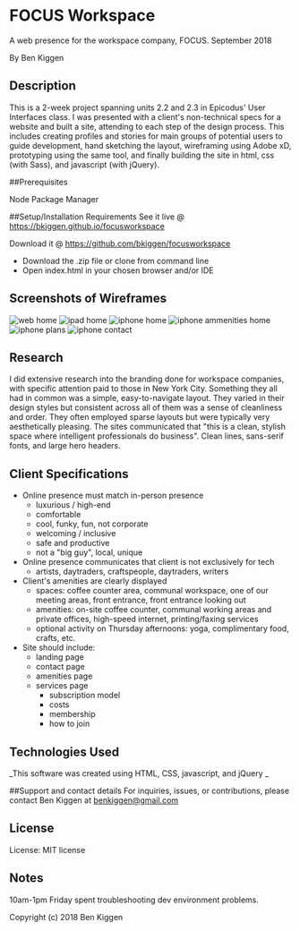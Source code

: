 # FOCUS Workspace

A web presence for the workspace company, FOCUS. September 2018

By Ben Kiggen

## Description
This is a 2-week project spanning units 2.2 and 2.3 in Epicodus' User Interfaces class. I was presented with a client's non-technical specs for a website and built a site, attending to each step of the design process. This includes creating profiles and stories for main groups of potential users to guide development, hand sketching the layout, wireframing using Adobe xD, prototyping using the same tool, and finally building the site in html, css (with Sass), and javascript (with jQuery).

##Prerequisites

Node Package Manager

##Setup/Installation Requirements
See it live @ https://bkiggen.github.io/focusworkspace

Download it @ https://github.com/bkiggen/focusworkspace

* Download the .zip file or clone from command line
* Open index.html in your chosen browser and/or IDE

## Screenshots of Wireframes

![web home](wireframes/wireframe-screenshots/home-web.png)
![ipad home](wireframes/wireframe-screenshots/home-ipad.png)
![iphone home](wireframes/wireframe-screenshots/home-iphone.png)
![iphone ammenities home](wireframes/wireframe-screenshots/ammentities-iphone.png)
![iphone plans](wireframes/wireframe-screenshots/plans-iphone.png)
![iphone contact](wireframes/wireframe-screenshots/contact-iphone.png)

## Research

I did extensive research into the branding done for workspace companies, with specific attention paid to those in New York City. Something they all had in common was a simple, easy-to-navigate layout. They varied in their design styles but consistent across all of them was a sense of cleanliness and order. They often employed sparse layouts but were typically very aesthetically pleasing. The sites communicated that "this is a clean, stylish space where intelligent professionals do business". Clean lines, sans-serif fonts, and large hero headers.

## Client Specifications

* Online presence must match in-person presence
  * luxurious / high-end
  * comfortable
  * cool, funky, fun, not corporate
  * welcoming / inclusive
  * safe and productive
  * not a "big guy", local, unique
* Online presence communicates that client is not exclusively for tech
  * artists, daytraders, craftspeople, daytraders, writers
* Client's amenities are clearly displayed
  * spaces: coffee counter area, communal workspace, one of our meeting areas, front entrance, front entrance looking out
  * amenities: on-site coffee counter, communal working areas and private offices, high-speed internet, printing/faxing services
  * optional activity on Thursday afternoons: yoga, complimentary food, crafts, etc.
* Site should include:
  * landing page
  * contact page
  * amenities page
  * services page
    * subscription model
    * costs
    * membership
    * how to join

## Technologies Used
_This software was created using HTML, CSS, javascript, and jQuery _

##Support and contact details
For inquiries, issues, or contributions, please contact Ben Kiggen at benkiggen@gmail.com

## License
License: MIT license

## Notes
10am-1pm Friday spent troubleshooting dev environment problems.

Copyright (c) 2018 Ben Kiggen
